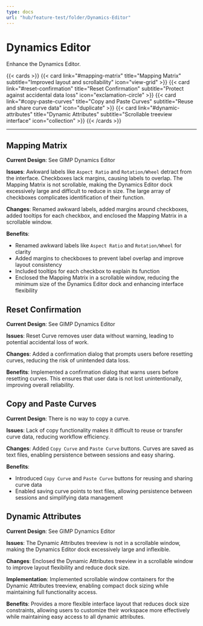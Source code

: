 ```yaml
---
type: docs
url: "hub/feature-test/folder/Dynamics-Editor"
---
```


# Dynamics Editor

Enhance the Dynamics Editor.

{{< cards >}}
  {{< card link="#mapping-matrix" title="Mapping Matrix" subtitle="Improved layout and scrollability" icon="view-grid" >}}
  {{< card link="#reset-confirmation" title="Reset Confirmation" subtitle="Protect against accidental data loss" icon="exclamation-circle" >}}
  {{< card link="#copy-paste-curves" title="Copy and Paste Curves" subtitle="Reuse and share curve data" icon="duplicate" >}}
  {{< card link="#dynamic-attributes" title="Dynamic Attributes" subtitle="Scrollable treeview interface" icon="collection" >}}
{{< /cards >}}

---

<div class="feature-section" id="mapping-matrix" tabindex="-1">

## Mapping Matrix

**Current Design**: See GIMP Dynamics Editor

**Issues**: Awkward labels like `Aspect Ratio` and `Rotation/Wheel` detract from the interface. Checkboxes lack margins, causing labels to overlap. The Mapping Matrix is not scrollable, making the Dynamics Editor dock excessively large and difficult to reduce in size. The large array of checkboxes complicates identification of their function.

**Changes**: Renamed awkward labels, added margins around checkboxes, added tooltips for each checkbox, and enclosed the Mapping Matrix in a scrollable window.

**Benefits**: 
- Renamed awkward labels like `Aspect Ratio` and `Rotation/Wheel` for clarity
- Added margins to checkboxes to prevent label overlap and improve layout consistency
- Included tooltips for each checkbox to explain its function
- Enclosed the Mapping Matrix in a scrollable window, reducing the minimum size of the Dynamics Editor dock and enhancing interface flexibility

</div>

<div class="feature-section" id="reset-confirmation" tabindex="-1">

## Reset Confirmation

**Current Design**: See GIMP Dynamics Editor

**Issues**: Reset Curve removes user data without warning, leading to potential accidental loss of work.

**Changes**: Added a confirmation dialog that prompts users before resetting curves, reducing the risk of unintended data loss.

**Benefits**: Implemented a confirmation dialog that warns users before resetting curves. This ensures that user data is not lost unintentionally, improving overall reliability.

</div>

<div class="feature-section" id="copy-paste-curves" tabindex="-1">

## Copy and Paste Curves

**Current Design**: There is no way to copy a curve.

**Issues**: Lack of copy functionality makes it difficult to reuse or transfer curve data, reducing workflow efficiency.

**Changes**: Added `Copy Curve` and `Paste Curve` buttons. Curves are saved as text files, enabling persistence between sessions and easy sharing.

**Benefits**: 
- Introduced `Copy Curve` and `Paste Curve` buttons for reusing and sharing curve data
- Enabled saving curve points to text files, allowing persistence between sessions and simplifying data management

</div>

<div class="feature-section" id="dynamic-attributes" tabindex="-1">

## Dynamic Attributes

**Current Design**: See GIMP Dynamics Editor

**Issues**: The Dynamic Attributes treeview is not in a scrollable window, making the Dynamics Editor dock excessively large and inflexible.

**Changes**: Enclosed the Dynamic Attributes treeview in a scrollable window to improve layout flexibility and reduce dock size.

**Implementation**: Implemented scrollable window containers for the Dynamic Attributes treeview, enabling compact dock sizing while maintaining full functionality access.

**Benefits**: Provides a more flexible interface layout that reduces dock size constraints, allowing users to customize their workspace more effectively while maintaining easy access to all dynamic attributes.

</div>




